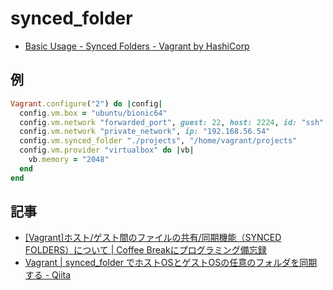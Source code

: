 # synced_folder

- [Basic Usage - Synced Folders - Vagrant by HashiCorp](https://www.vagrantup.com/docs/synced-folders/basic_usage.html)

## 例

~~~ruby
Vagrant.configure("2") do |config|
  config.vm.box = "ubuntu/bionic64"
  config.vm.network "forwarded_port", guest: 22, host: 2224, id: "ssh"
  config.vm.network "private_network", ip: "192.168.56.54"
  config.vm.synced_folder "./projects", "/home/vagrant/projects"
  config.vm.provider "virtualbox" do |vb|
    vb.memory = "2048"
  end
end
~~~

## 記事

- [[Vagrant]ホスト/ゲスト間のファイルの共有/同期機能（SYNCED FOLDERS）について | Coffee Breakにプログラミング備忘録](http://to-developer.com/blog/?p=1834)
- [Vagrant | synced_folder でホストOSとゲストOSの任意のフォルダを同期する - Qiita](https://qiita.com/tbpgr/items/67125ea883409ae5fd51)
